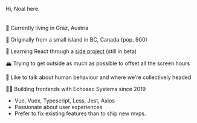 

<!--
**noalbalint/noalbalint** is a ✨ _special_ ✨ repository because its `README.md` (this file) appears on your GitHub profile.

Here are some ideas to get you started:

- 🔭 I’m currently working on ...
- 🌱 I’m currently learning ...
- 👯 I’m looking to collaborate on ...
- 🤔 I’m looking for help with ...
- 💬 Ask me about ...
- 📫 How to reach me: ...
- 😄 Pronouns: ...
- ⚡ Fun fact: ...
-->

Hi, Noal here.
<br><br><br>
📍 Currently living in Graz, Austria <br>

:hatching_chick: Originally from a small island in BC, Canada (pop. 900) <br>

🌱 Learning React through a [side project](https://www.instantlessonplan.com/) (still in beta) <br>

🏔 Trying to get outside as much as possible to offset all the screen hours <br>
  
💭 Like to talk about human behaviour and where we're collectively headed <br>

👨‍💻 Building frontends with Echosec Systems since 2019
- Vue, Vuex, Typescript, Less, Jest, Axios
- Passionate about user experiences
- Prefer to fix existing features than to ship new mvps. 

